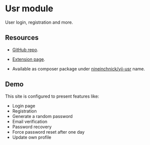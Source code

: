 # Usr module

User login, registration and more.

## Resources

* [GitHub repo](https://github.com/nineinchnick/yii-usr).

* [Extension page](http://www.yiiframework.com/extension/usr).

* Available as composer package under [nineinchnick/yii-usr](https://packagist.org/packages/nineinchnick/yii-usr) name.

## Demo

This site is configured to present features like:

* Login page
* Registration
* Generate a random password
* Email verification
* Password recovery
* Force password reset after one day
* Update own profile

